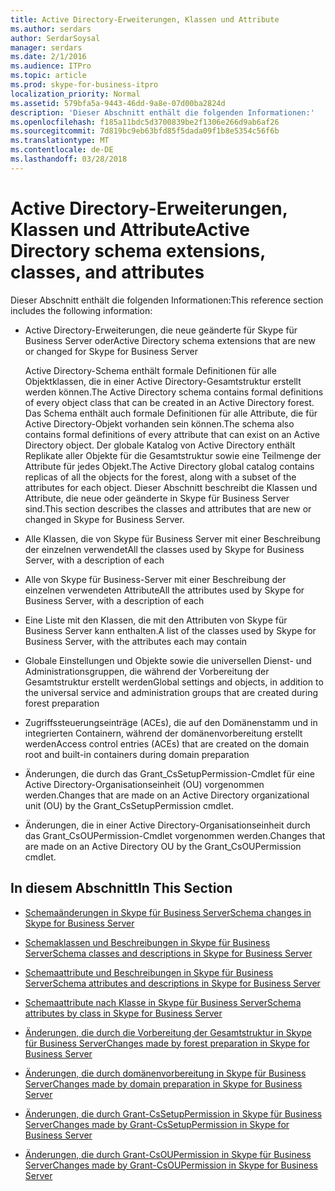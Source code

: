 ```yaml
---
title: Active Directory-Erweiterungen, Klassen und Attribute
ms.author: serdars
author: SerdarSoysal
manager: serdars
ms.date: 2/1/2016
ms.audience: ITPro
ms.topic: article
ms.prod: skype-for-business-itpro
localization_priority: Normal
ms.assetid: 579bfa5a-9443-46dd-9a8e-07d00ba2824d
description: 'Dieser Abschnitt enthält die folgenden Informationen:'
ms.openlocfilehash: f185a11bdc5d3700839be2f1306e266d9ab6af26
ms.sourcegitcommit: 7d819bc9eb63bfd85f5dada09f1b8e5354c56f6b
ms.translationtype: MT
ms.contentlocale: de-DE
ms.lasthandoff: 03/28/2018
---
```

# <a name="active-directory-schema-extensions-classes-and-attributes"></a><span data-ttu-id="86821-103">Active Directory-Erweiterungen, Klassen und Attribute</span><span class="sxs-lookup"><span data-stu-id="86821-103">Active Directory schema extensions, classes, and attributes</span></span>
 
<span data-ttu-id="86821-104">Dieser Abschnitt enthält die folgenden Informationen:</span><span class="sxs-lookup"><span data-stu-id="86821-104">This reference section includes the following information:</span></span> 
  
- <span data-ttu-id="86821-105">Active Directory-Erweiterungen, die neue geänderte für Skype für Business Server oder</span><span class="sxs-lookup"><span data-stu-id="86821-105">Active Directory schema extensions that are new or changed for Skype for Business Server</span></span>
    
    <span data-ttu-id="86821-106">Active Directory-Schema enthält formale Definitionen für alle Objektklassen, die in einer Active Directory-Gesamtstruktur erstellt werden können.</span><span class="sxs-lookup"><span data-stu-id="86821-106">The Active Directory schema contains formal definitions of every object class that can be created in an Active Directory forest.</span></span> <span data-ttu-id="86821-107">Das Schema enthält auch formale Definitionen für alle Attribute, die für Active Directory-Objekt vorhanden sein können.</span><span class="sxs-lookup"><span data-stu-id="86821-107">The schema also contains formal definitions of every attribute that can exist on an Active Directory object.</span></span> <span data-ttu-id="86821-108">Der globale Katalog von Active Directory enthält Replikate aller Objekte für die Gesamtstruktur sowie eine Teilmenge der Attribute für jedes Objekt.</span><span class="sxs-lookup"><span data-stu-id="86821-108">The Active Directory global catalog contains replicas of all the objects for the forest, along with a subset of the attributes for each object.</span></span> <span data-ttu-id="86821-109">Dieser Abschnitt beschreibt die Klassen und Attribute, die neue oder geänderte in Skype für Business Server sind.</span><span class="sxs-lookup"><span data-stu-id="86821-109">This section describes the classes and attributes that are new or changed in Skype for Business Server.</span></span>
    
- <span data-ttu-id="86821-110">Alle Klassen, die von Skype für Business Server mit einer Beschreibung der einzelnen verwendet</span><span class="sxs-lookup"><span data-stu-id="86821-110">All the classes used by Skype for Business Server, with a description of each</span></span>
    
- <span data-ttu-id="86821-111">Alle von Skype für Business-Server mit einer Beschreibung der einzelnen verwendeten Attribute</span><span class="sxs-lookup"><span data-stu-id="86821-111">All the attributes used by Skype for Business Server, with a description of each</span></span>
    
- <span data-ttu-id="86821-112">Eine Liste mit den Klassen, die mit den Attributen von Skype für Business Server kann enthalten.</span><span class="sxs-lookup"><span data-stu-id="86821-112">A list of the classes used by Skype for Business Server, with the attributes each may contain</span></span>
    
- <span data-ttu-id="86821-113">Globale Einstellungen und Objekte sowie die universellen Dienst- und Administrationsgruppen, die während der Vorbereitung der Gesamtstruktur erstellt werden</span><span class="sxs-lookup"><span data-stu-id="86821-113">Global settings and objects, in addition to the universal service and administration groups that are created during forest preparation</span></span>
    
- <span data-ttu-id="86821-114">Zugriffssteuerungseinträge (ACEs), die auf den Domänenstamm und in integrierten Containern, während der domänenvorbereitung erstellt werden</span><span class="sxs-lookup"><span data-stu-id="86821-114">Access control entries (ACEs) that are created on the domain root and built-in containers during domain preparation</span></span>
    
- <span data-ttu-id="86821-115">Änderungen, die durch das Grant_CsSetupPermission-Cmdlet für eine Active Directory-Organisationseinheit (OU) vorgenommen werden.</span><span class="sxs-lookup"><span data-stu-id="86821-115">Changes that are made on an Active Directory organizational unit (OU) by the Grant_CsSetupPermission cmdlet.</span></span>
    
- <span data-ttu-id="86821-116">Änderungen, die in einer Active Directory-Organisationseinheit durch das Grant_CsOUPermission-Cmdlet vorgenommen werden.</span><span class="sxs-lookup"><span data-stu-id="86821-116">Changes that are made on an Active Directory OU by the Grant_CsOUPermission cmdlet.</span></span>
    
## <a name="in-this-section"></a><span data-ttu-id="86821-117">In diesem Abschnitt</span><span class="sxs-lookup"><span data-stu-id="86821-117">In This Section</span></span>

- [<span data-ttu-id="86821-118">Schemaänderungen in Skype für Business Server</span><span class="sxs-lookup"><span data-stu-id="86821-118">Schema changes in Skype for Business Server</span></span>](schema-changes.md)
    
- [<span data-ttu-id="86821-119">Schemaklassen und Beschreibungen in Skype für Business Server</span><span class="sxs-lookup"><span data-stu-id="86821-119">Schema classes and descriptions in Skype for Business Server</span></span>](schema-classes-and-descriptions.md)
    
- [<span data-ttu-id="86821-120">Schemaattribute und Beschreibungen in Skype für Business Server</span><span class="sxs-lookup"><span data-stu-id="86821-120">Schema attributes and descriptions in Skype for Business Server</span></span>](schema-attributes-and-descriptions.md)
    
- [<span data-ttu-id="86821-121">Schemaattribute nach Klasse in Skype für Business Server</span><span class="sxs-lookup"><span data-stu-id="86821-121">Schema attributes by class in Skype for Business Server</span></span>](schema-attributes-by-class.md)
    
- [<span data-ttu-id="86821-122">Änderungen, die durch die Vorbereitung der Gesamtstruktur in Skype für Business Server</span><span class="sxs-lookup"><span data-stu-id="86821-122">Changes made by forest preparation in Skype for Business Server</span></span>](changes-made-by-forest-preparation.md)
    
- [<span data-ttu-id="86821-123">Änderungen, die durch domänenvorbereitung in Skype für Business Server</span><span class="sxs-lookup"><span data-stu-id="86821-123">Changes made by domain preparation in Skype for Business Server</span></span>](changes-made-by-domain-preparation.md)
    
- [<span data-ttu-id="86821-124">Änderungen, die durch Grant-CsSetupPermission in Skype für Business Server</span><span class="sxs-lookup"><span data-stu-id="86821-124">Changes made by Grant-CsSetupPermission in Skype for Business Server</span></span>](changes-made-by-grant-cssetuppermission.md)
    
- [<span data-ttu-id="86821-125">Änderungen, die durch Grant-CsOUPermission in Skype für Business Server</span><span class="sxs-lookup"><span data-stu-id="86821-125">Changes made by Grant-CsOUPermission in Skype for Business Server</span></span>](changes-made-by-grant-csoupermission.md)
    

